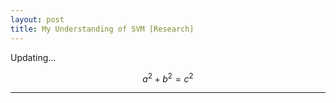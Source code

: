 ```yaml
---
layout: post
title: My Understanding of SVM [Research]
---
```


Updating... 

$$a^2 + b^2 = c^2$$

<hr/>
